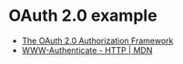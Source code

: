 # OAuth 2.0 example

- [The OAuth 2.0 Authorization Framework](https://openid-foundation-japan.github.io/rfc6749.ja.html)
- [WWW-Authenticate - HTTP | MDN](https://developer.mozilla.org/ja/docs/Web/HTTP/Headers/WWW-Authenticate)

